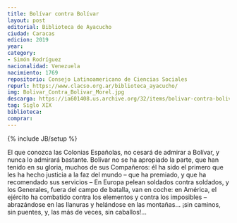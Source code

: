 ```yaml
---
title: Bolívar contra Bolívar
layout: post
editorial: Biblioteca de Ayacucho
ciudad: Caracas
edicion: 2019
year: 
category: 
- Simón Rodríguez
nacionalidad: Venezuela
nacimiento: 1769
repositorio: Consejo Latinoamericano de Ciencias Sociales
repurl: https://www.clacso.org.ar/biblioteca_ayacucho/
img: Bolivar_Contra_Bolivar_Morel.jpg
descarga: https://ia601408.us.archive.org/32/items/bolivar-contra-bolivar/Bolivar_Contra_Bolivar.pdf
tag: Siglo XIX
biblioteca: 
comprar: 
---
```

{% include JB/setup %}

El que conozca las Colonias Españolas, no cesará de admirar a Bolívar, y nunca lo admirará bastante. Bolívar no se ha apropiado la parte, que han tenido en su gloria, muchos de sus Compañeros: él ha sido el primero que les ha hecho justicia a la faz del mundo – que ha premiado, y que ha recomendado sus servicios – En Europa pelean soldados contra soldados, y los Generales, fuera del campo de batalla, van en coche: en América, el ejército ha combatido contra los elementos y contra los imposibles – abrazándose en las llanuras y helándose en las montañas… ¡sin caminos, sin puentes, y, las más de veces, sin caballos!…
